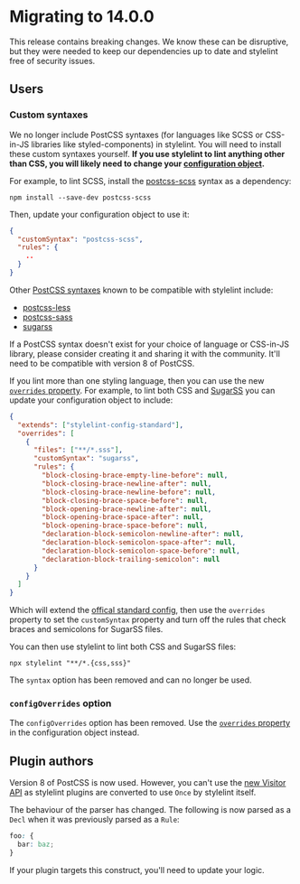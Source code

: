 # Migrating to 14.0.0

This release contains breaking changes. We know these can be disruptive, but they were needed to keep our dependencies up to date and stylelint free of security issues.

## Users

### Custom syntaxes

We no longer include PostCSS syntaxes (for languages like SCSS or CSS-in-JS libraries like styled-components) in stylelint. You will need to install these custom syntaxes yourself. **If you use stylelint to lint anything other than CSS, you will likely need to change your [configuration object](../user-guide/configure.md).**

For example, to lint SCSS, install the [postcss-scss](https://github.com/postcss/postcss-scss) syntax as a dependency:

```shell
npm install --save-dev postcss-scss
```

Then, update your configuration object to use it:

```json
{
  "customSyntax": "postcss-scss",
  "rules": {
    ..
  }
}
```

Other [PostCSS syntaxes](https://github.com/postcss/postcss#syntaxes) known to be compatible with stylelint include:

- [postcss-less](https://github.com/shellscape/postcss-less)
- [postcss-sass](https://github.com/AleshaOleg/postcss-sass)
- [sugarss](https://github.com/postcss/sugarss)

If a PostCSS syntax doesn't exist for your choice of language or CSS-in-JS library, please consider creating it and sharing it with the community. It'll need to be compatible with version 8 of PostCSS.

If you lint more than one styling language, then you can use the new [`overrides` property](../user-guide/configure.md#overrides). For example, to lint both CSS and [SugarSS](https://github.com/postcss/sugarss) you can update your configuration object to include:

```json
{
  "extends": ["stylelint-config-standard"],
  "overrides": [
    {
      "files": ["**/*.sss"],
      "customSyntax": "sugarss",
      "rules": {
        "block-closing-brace-empty-line-before": null,
        "block-closing-brace-newline-after": null,
        "block-closing-brace-newline-before": null,
        "block-closing-brace-space-before": null,
        "block-opening-brace-newline-after": null,
        "block-opening-brace-space-after": null,
        "block-opening-brace-space-before": null,
        "declaration-block-semicolon-newline-after": null,
        "declaration-block-semicolon-space-after": null,
        "declaration-block-semicolon-space-before": null,
        "declaration-block-trailing-semicolon": null
      }
    }
  ]
}
```

Which will extend the [offical standard config](https://github.com/stylelint/stylelint-config-standard), then use the `overrides` property to set the `customSyntax` property and turn off the rules that check braces and semicolons for SugarSS files.

You can then use stylelint to lint both CSS and SugarSS files:

```console
npx stylelint "**/*.{css,sss}"
```

The `syntax` option has been removed and can no longer be used.

### `configOverrides` option

The `configOverrides` option has been removed. Use the [`overrides` property](../user-guide/configure.md#overrides) in the configuration object instead.

## Plugin authors

Version 8 of PostCSS is now used. However, you can't use the [new Visitor API](https://github.com/postcss/postcss/releases/tag/8.0.0) as stylelint plugins are converted to use `Once` by stylelint itself.

The behaviour of the parser has changed. The following is now parsed as a `Decl` when it was previously parsed as a `Rule`:

```css
foo: {
  bar: baz;
}
```

If your plugin targets this construct, you'll need to update your logic.
